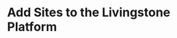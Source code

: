 # Add Sites to the Livingstone Platform

<!-- <div class="ahead">
<h4>Exercise Goals</h4>
	<ul>
		<li>Create a Site Template for luxury hotel locations</li>
	    <li>Use the template to create a Landing Page for some of Livingstone's luxury hotels</li>
	</ul>
</div>

## Create a Site Template for Luxury Hotel Location Landing Pages

1. **Open** the _Menu_.
* **Go to** _`Control Panel → Sites → Site Templates`_ in the _Menu_. 
* **Click** the _Add_ button near the top right.
* **Type** `Luxury Hotel Location Site` as the _Name_. 
* **Click** _Save_.  
* **Click** the _Luxury Hotel Location Site_.
	- This will open up our Site Template in a new tab.
* **Go to** _`Site Builder → Pages`_ in the _Site Administration_ panel.
* **Click** the _options_ icon next to the default _Home_ page.
* **Choose** _Delete_.
* **Click** _OK_ in the pop-up asking if you are sure you want to delete this.
* **Click** the _Private Page_ button in the center of the page.
* **Click** the _Global Templates_ tab.  
* **Choose** _Hotel Landing Page_.
* **Type** `Home` as the _Name_.
* **Click** _Add_.
	- When the configuration page loads, make sure the _Inherit Changes_ slider is set to _YES_.
* **Click** the _Save_ button at the bottom of the page.

## Add a Room & Suites Page to the Site Template

1. **Click** the _Add_ button near the top right.
* **Choose** _Widget Page_.
* **Type** `Room & Suites` as the _Name_.
* **Click** _Add_.
* **Click** the _Save_ button at the bottom of the page.

## Add Child Pages for Suites, Rooms, and Options

1. **Click** the _Add_ icon to the right of the _Room & Suites_ page we just created.
* **Choose** _Widget Page_.
* **Type** `Suites` as the _Name_.
* **Click** _Add_.
* **Click** the _Save_ button at the bottom of the page.
* **Click** the _Add_ icon to the right of the _Room & Suites_ page.
* **Choose** _Widget Page_.
* **Type** `Rooms` as the _Name_.
* **Click** _Add_.
* **Click** the _Save_ button at the bottom of the page.
* **Click** the _Add_ icon to the right of the _Room & Suites_ page.
* **Choose** _Widget Page_.
* **Type** `Room Comparison & Options` as the _Name_.
* **Click** _Add_.
* **Click** the _Save_ button at the bottom of the page.

## Finish Creating the Page Structure for the Site Template

1. **Click** the _Add_ button at the top right.
* **Choose** _Widget Page_.
* **Type** `Amenities` as the _Name_.
* **Click** _Add_.
* **Click** the _Save_ button at the bottom of the page.
* **Click** the _Add_ button at the top right.
* **Choose** _Widget Page_.
* **Type** `The Livingstone Difference` as the _Name_.
* **Click** _Add_.
* **Click** the _Save_ button at the bottom of the page.
* **Click** the _Add_ button at the top right.
* **Choose** _Widget Page_.
* **Type** `Contact Us` as the _Name_.
* **Click** _Add_.
* **Click** the _Save_ button at the bottom of the page.

## Create a New Site Using the New Site Template

1. **Go to** _`Control Panel → Sites → Sites`_ in the _Menu_.   
* **Click** the _options_ icon next to _Livingstone Hotels & Resorts_.
* **Choose** _Add Child Site_.  
* **Choose** _Luxury Hotel Location Site_.
* **Type** `Hotel Americana` as the _Name_.
* **Click** the _Save_ button at the bottom.
* **Click** on _`Site Builder → Pages`_ in the _Site Administration_ panel for the _Hotel Americana_ site.
	* You'll see that the pages we created in the template have been generated for this site.
* **Click** on _Go to Site_ in the _Site Administration_ panel.

<img src="../images/exercise-images/hotel-americana.png" style="max-height: 100%" />

## Create Two More Luxury Hotel Sites with the Site Template

1. **Go to** _`Control Panel → Sites → Sites`_.  
* **Click** the _options_ icon next to _Livingstone Hotels & Resorts_.  
* **Choose** _Add Child Site_.
* **Click** _Luxury Hotel Location Site_.
* **Type** `Livingstone Resort at Barcelona` as the _Name_.  
* **Click** the _Save_ button.
* **Go to** _`Control Panel → Sites → Sites`_ in the _Menu_.  
* **Click** the _options_ icon next to _Livingstone Hotels & Resorts_.  
* **Choose** _Add Child Site_.
* **Click** _Luxury Hotel Location Site_.
* **Type** `Livingstone Resort at Bali` as the _Name_.  
* **Click** the _Save_ button.
* **Go to** _`Control Panel → Sites → Sites`_ in the _Menu_.
* **Click** the _Livingstone Hotels & Resorts_ site to see the child sites we created above. 

<img src="../images/exercise-images/three-hotel-location-sites.png" style="max-height: 100%;">

---

## Bonus Exercises

1. Create a Site Template for Livingstone's Regional Office locations. The template should have at least three pages that include at least one widget on them.
2. Add Luxury Hotel Location Landing sites for the Bavarian and Parisian locations. Make sure they are created as child sites of the main Livingstone site.
3. Add a custom page to one of the new Luxury Hotel Location Landing sites created from the Site Template in the bonus exercise above. Navigate to the new site and look at the pages you added within the site itself. -->
